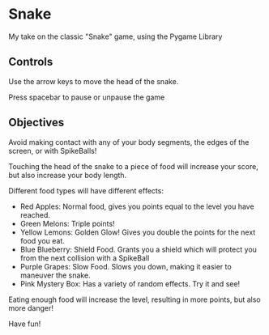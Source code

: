 # Snake #

My take on the classic "Snake" game, using the Pygame Library

## Controls ##

Use the arrow keys to move the head of the snake.

Press spacebar to pause or unpause the game

## Objectives ##

Avoid making contact with any of your body segments, the edges of the screen, or with SpikeBalls!

Touching the head of the snake to a piece of food will increase your score, but also increase your body length.

Different food types will have different effects:

- Red Apples: Normal food, gives you points equal to the level you have reached.
- Green Melons: Triple points!
- Yellow Lemons: Golden Glow! Gives you double the points for the next food you eat.
- Blue Blueberry: Shield Food. Grants you a shield which will protect you from the next collision with a SpikeBall
- Purple Grapes: Slow Food. Slows you down, making it easier to maneuver the snake.
- Pink Mystery Box: Has a variety of random effects. Try it and see!

Eating enough food will increase the level, resulting in more points, but also more danger!

Have fun!

